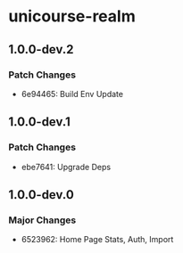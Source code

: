 # unicourse-realm

## 1.0.0-dev.2

### Patch Changes

-   6e94465: Build Env Update

## 1.0.0-dev.1

### Patch Changes

-   ebe7641: Upgrade Deps

## 1.0.0-dev.0

### Major Changes

-   6523962: Home Page Stats, Auth, Import
